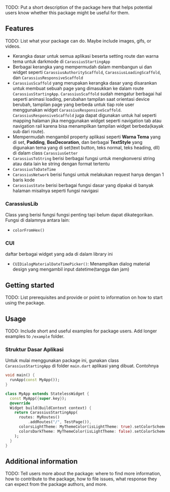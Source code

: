 <!--
This README describes the package. If you publish this package to pub.dev,
this README's contents appear on the landing page for your package.

For information about how to write a good package README, see the guide for
[writing package pages](https://dart.dev/guides/libraries/writing-package-pages).

For general information about developing packages, see the Dart guide for
[creating packages](https://dart.dev/guides/libraries/create-library-packages)
and the Flutter guide for
[developing packages and plugins](https://flutter.dev/developing-packages).
-->

TODO: Put a short description of the package here that helps potential users
know whether this package might be useful for them.

## Features

TODO: List what your package can do. Maybe include images, gifs, or videos.

* Kerangka dasar untuk semua aplikasi beserta setting route dan warna tema untuk darkmode di `CarassiusStartingApp`
* Berbagai kerangka yang mempermudah dalam membangun ui dan widget seperti `CarassiusAuthorityScaffold`, `CarassiusLoadingScaffold`, dan `CarassiusResponsiveScaffold`
* `CarassiusScaffold` yang merupakan kerangka dasar yang disarankan untuk membuat sebuah page yang dimasukkan ke dalam route `CarassiusStartingApp`. `CarassiusScaffold` sudah mengatur berbagai hal seperti animasi loading, perubahan tampilan saat orientasi device berubah, tampilan page yang berbeda untuk tiap role user menggunakan widget `CarassiusResponsiveScaffold`. `CarassiusResponsiveScaffold` juga dapat digunakan untuk hal seperti mapping halaman jika menggunakan widget seperti navigation tab atau navigation rail karena bisa menampilkan tampilan widget berbeda(kayak sub dari route).
* Mempermudah mengambil property aplikasi seperti **Warna Tema** yang di set, **Padding**, **BoxDecoration**, dan berbagai **TextStyle** yang digunakan tema yang di set(text button, teks normal, teks heading, dll) di dalam class `CarassiusGetter`
* `CarassiusToString` berisi berbagai fungsi untuk mengkonversi string atau data lain ke string dengan format tertentu
* `CarassiusToDateTime`
* `CarassiusNetwork` berisi fungsi untuk melakukan request hanya dengan 1 baris kode
* `CarassiusState` berisi berbagai fungsi dasar yang dipakai di banyak halaman misalnya seperti fungsi navigasi

### CarassiusLib

Class yang berisi fungsi fungsi penting tapi belum dapat dikategorikan. Fungsi di dalamnya antara lain:
* `colorFromHex()`

### CUI

daftar berbagai widget yang ada di dalam library ini
* `CUIDialogMaterialDateTimePicker()`: Menampilkan dialog material design yang mengambil input datetime(tangga dan jam)

## Getting started

TODO: List prerequisites and provide or point to information on how to
start using the package.

## Usage

TODO: Include short and useful examples for package users. Add longer examples
to `/example` folder.

### Struktur Dasar Aplikasi
Untuk mulai menggunakan package ini, gunakan class `CarassiusStartingApp` di folder `main.dart` aplikasi yang dibuat. Contohnya
```dart
void main() {
  runApp(const MyApp());
}

class MyApp extends StatelessWidget {
  const MyApp({super.key});
  @override
  Widget build(BuildContext context) {
    return CarassiusStartingApp(
      routes: MyRoutes()
          .addRoutes("/", TestPage()),
      colorsLightTheme: MyThemeColor(isLightTheme: true).setColorScheme(ServiceTaskConfig.lightColorScheme),
      colorsDarkTheme: MyThemeColor(isLightTheme: false).setColorScheme(ServiceTaskConfig.darkColorScheme),
    );
  }
}
```

## Additional information

TODO: Tell users more about the package: where to find more information, how to
contribute to the package, how to file issues, what response they can expect
from the package authors, and more.
